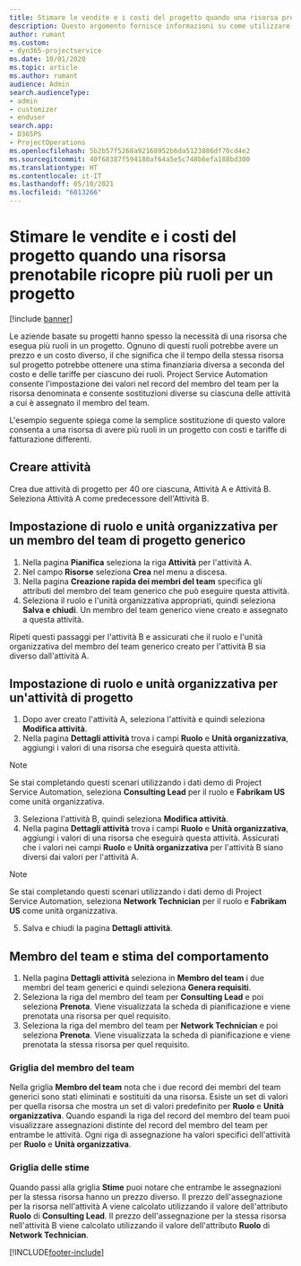 ```yaml
---
title: Stimare le vendite e i costi del progetto quando una risorsa prenotabile ricopre più ruoli per un progetto
description: Questo argomento fornisce informazioni su come utilizzare le dimensioni dei prezzi per supportare la determinazione di prezzi e costi per una risorsa che ricopre più ruoli in un progetto.
author: rumant
ms.custom:
- dyn365-projectservice
ms.date: 10/01/2020
ms.topic: article
ms.author: rumant
audience: Admin
search.audienceType:
- admin
- customizer
- enduser
search.app:
- D365PS
- ProjectOperations
ms.openlocfilehash: 5b2b57f5268a92168952b6da5123886df70cd4e2
ms.sourcegitcommit: 40f68387f594180af64a5e5c748b6efa188bd300
ms.translationtype: HT
ms.contentlocale: it-IT
ms.lasthandoff: 05/10/2021
ms.locfileid: "6013266"
---
```

# <a name="estimate-project-sales-and-costs-when-a-bookable-resource-fills-multiple-roles-for-a-project"></a>Stimare le vendite e i costi del progetto quando una risorsa prenotabile ricopre più ruoli per un progetto 

[!include [banner](../includes/psa-now-project-operations.md)]

Le aziende basate su progetti hanno spesso la necessità di una risorsa che esegua più ruoli in un progetto. Ognuno di questi ruoli potrebbe avere un prezzo e un costo diverso, il che significa che il tempo della stessa risorsa sul progetto potrebbe ottenere una stima finanziaria diversa a seconda del costo e delle tariffe per ciascuno dei ruoli. Project Service Automation consente l'impostazione dei valori nel record del membro del team per la risorsa denominata e consente sostituzioni diverse su ciascuna delle attività a cui è assegnato il membro del team.

L'esempio seguente spiega come la semplice sostituzione di questo valore consenta a una risorsa di avere più ruoli in un progetto con costi e tariffe di fatturazione differenti.

## <a name="create-tasks"></a>Creare attività
Crea due attività di progetto per 40 ore ciascuna, Attività A e Attività B. Seleziona Attività A come predecessore dell'Attività B.

## <a name="set-up-role-and-organization-unit-for-a-generic-project-team-member"></a>Impostazione di ruolo e unità organizzativa per un membro del team di progetto generico

1. Nella pagina **Pianifica** seleziona la riga **Attività** per l'attività A. 
2. Nel campo **Risorse** seleziona **Crea** nel menu a discesa.
3. Nella pagina **Creazione rapida dei membri del team** specifica gli attributi del membro del team generico che può eseguire questa attività.
4. Seleziona il ruolo e l'unità organizzativa appropriati, quindi seleziona **Salva e chiudi**. Un membro del team generico viene creato e assegnato a questa attività. 

Ripeti questi passaggi per l'attività B e assicurati che il ruolo e l'unità organizzativa del membro del team generico creato per l'attività B sia diverso dall'attività A. 

## <a name="set-up-role-and-organization-unit-for-a-project-task"></a>Impostazione di ruolo e unità organizzativa per un'attività di progetto

1. Dopo aver creato l'attività A, seleziona l'attività e quindi seleziona **Modifica attività**.
2. Nella pagina **Dettagli attività** trova i campi **Ruolo** e **Unità organizzativa**, aggiungi i valori di una risorsa che eseguirà questa attività. 

  > [!NOTE]
  > Se stai completando questi scenari utilizzando i dati demo di Project Service Automation, seleziona **Consulting Lead** per il ruolo e **Fabrikam US** come unità organizzativa.

3. Seleziona l'attività B, quindi seleziona **Modifica attività**.
4. Nella pagina **Dettagli attività** trova i campi **Ruolo** e **Unità organizzativa**, aggiungi i valori di una risorsa che eseguirà questa attività. Assicurati che i valori nei campi **Ruolo** e **Unità organizzativa** per l'attività B siano diversi dai valori per l'attività A. 

  > [!NOTE]
  > Se stai completando questi scenari utilizzando i dati demo di Project Service Automation, seleziona **Network Technician** per il ruolo e **Fabrikam US** come unità organizzativa.

5. Salva e chiudi la pagina **Dettagli attività**. 

## <a name="team-member-and-estimates-behavior"></a>Membro del team e stima del comportamento 

1. Nella pagina **Dettagli attività** seleziona in **Membro del team** i due membri del team generici e quindi seleziona **Genera requisiti**. 
2. Seleziona la riga del membro del team per **Consulting Lead** e poi seleziona **Prenota**. Viene visualizzata la scheda di pianificazione e viene prenotata una risorsa per quel requisito.
3. Seleziona la riga del membro del team per **Network Technician** e poi seleziona **Prenota**. Viene visualizzata la scheda di pianificazione e viene prenotata la stessa risorsa per quel requisito.

### <a name="team-member-grid"></a>Griglia del membro del team 
Nella griglia **Membro del team** nota che i due record dei membri del team generici sono stati eliminati e sostituiti da una risorsa. Esiste un set di valori per quella risorsa che mostra un set di valori predefinito per **Ruolo** e **Unità organizzativa**.
Quando espandi la riga del record del membro del team puoi visualizzare assegnazioni distinte del record del membro del team per entrambe le attività. Ogni riga di assegnazione ha valori specifici dell'attività per **Ruolo** e **Unità organizzativa**. 

### <a name="estimates-grid"></a>Griglia delle stime 
Quando passi alla griglia **Stime** puoi notare che entrambe le assegnazioni per la stessa risorsa hanno un prezzo diverso.
Il prezzo dell'assegnazione per la risorsa nell'attività A viene calcolato utilizzando il valore dell'attributo **Ruolo** di **Consulting Lead**. Il prezzo dell'assegnazione per la stessa risorsa nell'attività B viene calcolato utilizzando il valore dell'attributo **Ruolo** di **Network Technician**.



[!INCLUDE[footer-include](../includes/footer-banner.md)]